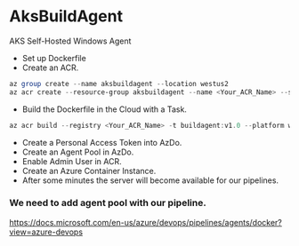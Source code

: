 # AksBuildAgent
AKS Self-Hosted Windows Agent

- Set up Dockerfile
- Create an ACR.
```powershell
az group create --name aksbuildagent --location westus2
az acr create --resource-group aksbuildagent --name <Your_ACR_Name> --sku Basic
```
- Build the Dockerfile in the Cloud with a Task.
```powershell
az acr build --registry <Your_ACR_Name> -t buildagent:v1.0 --platform windows .
```
- Create a Personal Access Token into AzDo.
- Create an Agent Pool in AzDo.
- Enable Admin User in ACR.
- Create an Azure Container Instance.
- After some minutes the server will become available for our pipelines.

### We need to add agent pool with our pipeline.

https://docs.microsoft.com/en-us/azure/devops/pipelines/agents/docker?view=azure-devops
